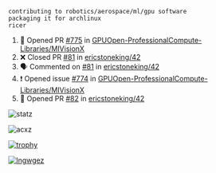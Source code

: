```
contributing to robotics/aerospace/ml/gpu software
packaging it for archlinux
ricer
```

<!--START_SECTION:activity-->
1. 💪 Opened PR [#775](https://github.com/GPUOpen-ProfessionalCompute-Libraries/MIVisionX/pull/775) in [GPUOpen-ProfessionalCompute-Libraries/MIVisionX](https://github.com/GPUOpen-ProfessionalCompute-Libraries/MIVisionX)
2. ❌ Closed PR [#81](https://github.com/ericstoneking/42/pull/81) in [ericstoneking/42](https://github.com/ericstoneking/42)
3. 🗣 Commented on [#81](https://github.com/ericstoneking/42/issues/81) in [ericstoneking/42](https://github.com/ericstoneking/42)
4. ❗️ Opened issue [#774](https://github.com/GPUOpen-ProfessionalCompute-Libraries/MIVisionX/issues/774) in [GPUOpen-ProfessionalCompute-Libraries/MIVisionX](https://github.com/GPUOpen-ProfessionalCompute-Libraries/MIVisionX)
5. 💪 Opened PR [#82](https://github.com/ericstoneking/42/pull/82) in [ericstoneking/42](https://github.com/ericstoneking/42)
<!--END_SECTION:activity-->


![statz](https://github-readme-stats.vercel.app/api?username=acxz&include_all_commits=true&show_icons=true)

<p><img align="center" src="https://github-readme-streak-stats.herokuapp.com/?user=acxz&" alt="acxz" /></p>

[![trophy](https://github-profile-trophy.vercel.app/?username=acxz)](https://github.com/ryo-ma/github-profile-trophy)

[![lngwgez](https://github-readme-stats.vercel.app/api/top-langs/?username=acxz&layout=compact)](https://github.com/acxz/github-readme-stats)
